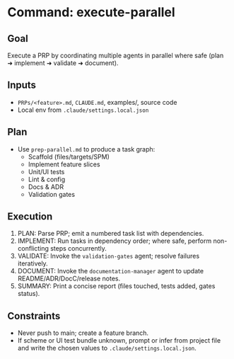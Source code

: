 # Command: execute-parallel

## Goal
Execute a PRP by coordinating multiple agents in parallel where safe (plan ➜ implement ➜ validate ➜ document).

## Inputs
- `PRPs/<feature>.md`, `CLAUDE.md`, examples/, source code
- Local env from `.claude/settings.local.json`

## Plan
- Use `prep-parallel.md` to produce a task graph:
  - Scaffold (files/targets/SPM)
  - Implement feature slices
  - Unit/UI tests
  - Lint & config
  - Docs & ADR
  - Validation gates

## Execution
1) PLAN: Parse PRP; emit a numbered task list with dependencies.
2) IMPLEMENT: Run tasks in dependency order; where safe, perform non-conflicting steps concurrently.
3) VALIDATE: Invoke the `validation-gates` agent; resolve failures iteratively.
4) DOCUMENT: Invoke the `documentation-manager` agent to update README/ADR/DocC/release notes.
5) SUMMARY: Print a concise report (files touched, tests added, gates status).

## Constraints
- Never push to main; create a feature branch.
- If scheme or UI test bundle unknown, prompt or infer from project file and write the chosen values to `.claude/settings.local.json`.
